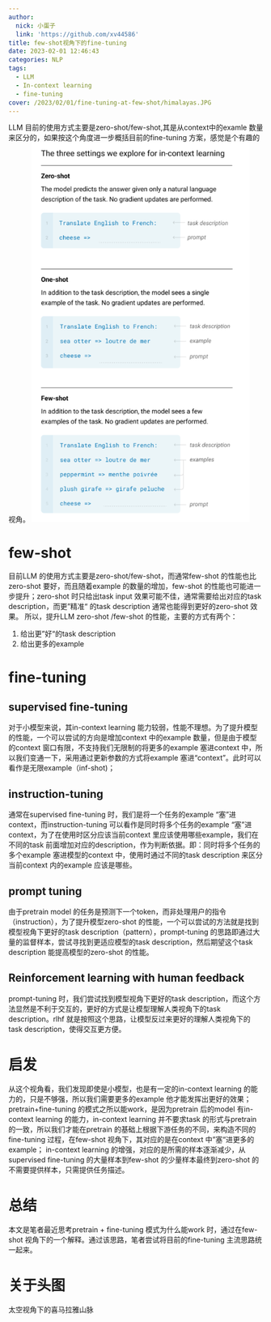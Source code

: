 ```yaml
---
author:
  nick: 小蛋子
  link: 'https://github.com/xv44586'
title: few-shot视角下的fine-tuning
date: 2023-02-01 12:46:43
categories: NLP
tags:
  - LLM
  - In-context learning
  - fine-tuning
cover: /2023/02/01/fine-tuning-at-few-shot/himalayas.JPG
---
```

<!-- toc -->
LLM 目前的使用方式主要是zero-shot/few-shot,其是从context中的examle 数量来区分的，如果按这个角度进一步概括目前的fine-tuning 方案，感觉是个有趣的视角。
![](/2023/02/01/fine-tuning-at-few-shot/few-shot.PNG)
# few-shot
目前LLM 的使用方式主要是zero-shot/few-shot，而通常few-shot 的性能也比zero-shot 要好，而且随着example 的数量的增加，few-shot 的性能也可能进一步提升；zero-shot 时只给出task input 效果可能不佳，通常需要给出对应的task description，而更”精准“ 的task description 通常也能得到更好的zero-shot 效果。
所以，提升LLM zero-shot /few-shot 的性能，主要的方式有两个：
1. 给出更”好“的task description
2. 给出更多的example

# fine-tuning
## supervised fine-tuning
对于小模型来说，其in-context learning 能力较弱，性能不理想。为了提升模型的性能，一个可以尝试的方向是增加context 中的example 数量，但是由于模型的context 窗口有限，不支持我们无限制的将更多的example 塞进context 中，所以我们变通一下，采用通过更新参数的方式将example 塞进“context”。此时可以看作是无限example（inf-shot)；
## instruction-tuning
通常在supervised fine-tuning 时，我们是将一个任务的example “塞”进context，而instruction-tuning 可以看作是同时将多个任务的example “塞”进context，为了在使用时区分应该当前context 里应该使用哪些example，我们在不同的task 前面增加对应的description，作为判断依据。即：同时将多个任务的多个example 塞进模型的context 中，使用时通过不同的task description 来区分当前context 内的example 应该是哪些。
## prompt tuning
由于pretrain model 的任务是预测下一个token，而非处理用户的指令（instruction），为了提升模型zero-shot 的性能，一个可以尝试的方法就是找到模型视角下更好的task description（pattern），prompt-tuning 的思路即通过大量的监督样本，尝试寻找到更适应模型的task description，然后期望这个task description 能提高模型的zero-shot 的性能。
## Reinforcement learning with human feedback
prompt-tuning 时，我们尝试找到模型视角下更好的task description，而这个方法显然是不利于交互的，更好的方式是让模型理解人类视角下的task description。rlhf 就是按照这个思路，让模型反过来更好的理解人类视角下的task description，使得交互更方便。

# 启发
从这个视角看，我们发现即使是小模型，也是有一定的in-context learning 的能力的，只是不够强，所以我们需要更多的example 他才能发挥出更好的效果；
pretrain+fine-tuning 的模式之所以能work，是因为pretrain 后的model 有in-context learning 的能力，in-context learning 并不要求task 的形式与pretrain 的一致，所以我们才能在pretrain 的基础上根据下游任务的不同，来构造不同的fine-tuning 过程，在few-shot 视角下，其对应的是在context 中”塞“进更多的example；
in-context learning 的增强，对应的是所需的样本逐渐减少，从supervised fine-tuning 的大量样本到few-shot 的少量样本最终到zero-shot 的不需要提供样本，只需提供任务描述。

# 总结
本文是笔者最近思考pretrain + fine-tuning 模式为什么能work 时，通过在few-shot 视角下的一个解释。通过该思路，笔者尝试将目前的fine-tuning 主流思路统一起来。

# 关于头图
太空视角下的喜马拉雅山脉
